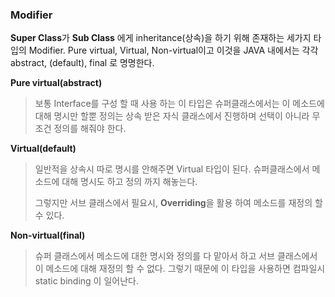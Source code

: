 ### Modifier

**Super Class**가 **Sub Class** 에게 inheritance(상속)을 하기 위해 존재하는 세가지 타입의 Modifier. 
Pure virtual, Virtual, Non-virtual이고 이것을 JAVA 내에서는 각각 abstract, (default), final 로 명명한다.

**Pure virtual(abstract)**
> 보통 Interface를 구성 할 때 사용 하는 이 타입은 슈퍼클래스에서는 이 메소드에 대해 명시만 할뿐 정의는 상속 받은 자식 클래스에서 진행하며 선택이 아니라 무조건 정의를 해줘야 한다.

**Virtual(default)**
> 일반적을 상속시 따로 명시를 안해주면 Virtual 타입이 된다. 슈퍼클래스에서 메소드에 대해 명시도 하고 정의 까지 해놓는다. 
>
> 그렇지만  서브 클래스에서 필요시, **Overriding**을 활용 하여 메소드를 재정의 할 수 있다.

**Non-virtual(final)**
> 슈퍼 클래스에서 메소드에 대한 명시와 정의를 다 맡아서 하고 서브 클래스에서 이 메소드에 대해 재정의 할 수 없다. 그렇기 때문에 이 타입을 사용하면 컴파일시 static binding 이 일어난다. 





